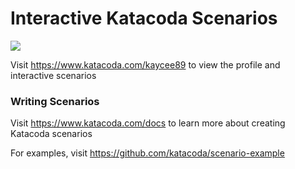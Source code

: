 # Interactive Katacoda Scenarios

[![](http://shields.katacoda.com/katacoda/kaycee89/count.svg)](https://www.katacoda.com/kaycee89 "Get your profile on Katacoda.com")

Visit https://www.katacoda.com/kaycee89 to view the profile and interactive scenarios

### Writing Scenarios
Visit https://www.katacoda.com/docs to learn more about creating Katacoda scenarios

For examples, visit https://github.com/katacoda/scenario-example
